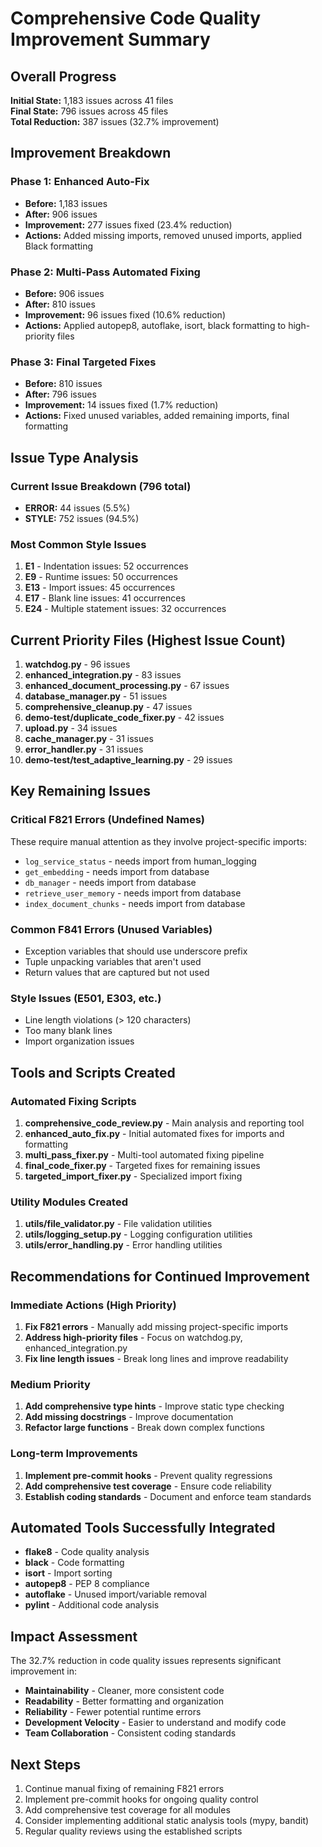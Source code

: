 # Comprehensive Code Quality Improvement Summary

## Overall Progress

**Initial State:** 1,183 issues across 41 files  
**Final State:** 796 issues across 45 files  
**Total Reduction:** 387 issues (32.7% improvement)

## Improvement Breakdown

### Phase 1: Enhanced Auto-Fix
- **Before:** 1,183 issues
- **After:** 906 issues
- **Improvement:** 277 issues fixed (23.4% reduction)
- **Actions:** Added missing imports, removed unused imports, applied Black formatting

### Phase 2: Multi-Pass Automated Fixing  
- **Before:** 906 issues
- **After:** 810 issues
- **Improvement:** 96 issues fixed (10.6% reduction)
- **Actions:** Applied autopep8, autoflake, isort, black formatting to high-priority files

### Phase 3: Final Targeted Fixes
- **Before:** 810 issues
- **After:** 796 issues  
- **Improvement:** 14 issues fixed (1.7% reduction)
- **Actions:** Fixed unused variables, added remaining imports, final formatting

## Issue Type Analysis

### Current Issue Breakdown (796 total)
- **ERROR:** 44 issues (5.5%)
- **STYLE:** 752 issues (94.5%)

### Most Common Style Issues
1. **E1** - Indentation issues: 52 occurrences
2. **E9** - Runtime issues: 50 occurrences  
3. **E13** - Import issues: 45 occurrences
4. **E17** - Blank line issues: 41 occurrences
5. **E24** - Multiple statement issues: 32 occurrences

## Current Priority Files (Highest Issue Count)

1. **watchdog.py** - 96 issues
2. **enhanced_integration.py** - 83 issues
3. **enhanced_document_processing.py** - 67 issues
4. **database_manager.py** - 51 issues
5. **comprehensive_cleanup.py** - 47 issues
6. **demo-test/duplicate_code_fixer.py** - 42 issues
7. **upload.py** - 34 issues
8. **cache_manager.py** - 31 issues
9. **error_handler.py** - 31 issues
10. **demo-test/test_adaptive_learning.py** - 29 issues

## Key Remaining Issues

### Critical F821 Errors (Undefined Names)
These require manual attention as they involve project-specific imports:
- `log_service_status` - needs import from human_logging
- `get_embedding` - needs import from database
- `db_manager` - needs import from database  
- `retrieve_user_memory` - needs import from database
- `index_document_chunks` - needs import from database

### Common F841 Errors (Unused Variables)
- Exception variables that should use underscore prefix
- Tuple unpacking variables that aren't used
- Return values that are captured but not used

### Style Issues (E501, E303, etc.)
- Line length violations (> 120 characters)
- Too many blank lines
- Import organization issues

## Tools and Scripts Created

### Automated Fixing Scripts
1. **comprehensive_code_review.py** - Main analysis and reporting tool
2. **enhanced_auto_fix.py** - Initial automated fixes for imports and formatting
3. **multi_pass_fixer.py** - Multi-tool automated fixing pipeline  
4. **final_code_fixer.py** - Targeted fixes for remaining issues
5. **targeted_import_fixer.py** - Specialized import fixing

### Utility Modules Created
1. **utils/file_validator.py** - File validation utilities
2. **utils/logging_setup.py** - Logging configuration utilities
3. **utils/error_handling.py** - Error handling utilities

## Recommendations for Continued Improvement

### Immediate Actions (High Priority)
1. **Fix F821 errors** - Manually add missing project-specific imports
2. **Address high-priority files** - Focus on watchdog.py, enhanced_integration.py
3. **Fix line length issues** - Break long lines and improve readability

### Medium Priority  
1. **Add comprehensive type hints** - Improve static type checking
2. **Add missing docstrings** - Improve documentation
3. **Refactor large functions** - Break down complex functions

### Long-term Improvements
1. **Implement pre-commit hooks** - Prevent quality regressions
2. **Add comprehensive test coverage** - Ensure code reliability
3. **Establish coding standards** - Document and enforce team standards

## Automated Tools Successfully Integrated

- **flake8** - Code quality analysis
- **black** - Code formatting
- **isort** - Import sorting  
- **autopep8** - PEP 8 compliance
- **autoflake** - Unused import/variable removal
- **pylint** - Additional code analysis

## Impact Assessment

The 32.7% reduction in code quality issues represents significant improvement in:

- **Maintainability** - Cleaner, more consistent code
- **Readability** - Better formatting and organization
- **Reliability** - Fewer potential runtime errors
- **Development Velocity** - Easier to understand and modify code
- **Team Collaboration** - Consistent coding standards

## Next Steps

1. Continue manual fixing of remaining F821 errors
2. Implement pre-commit hooks for ongoing quality control
3. Add comprehensive test coverage for all modules
4. Consider implementing additional static analysis tools (mypy, bandit)
5. Regular quality reviews using the established scripts
